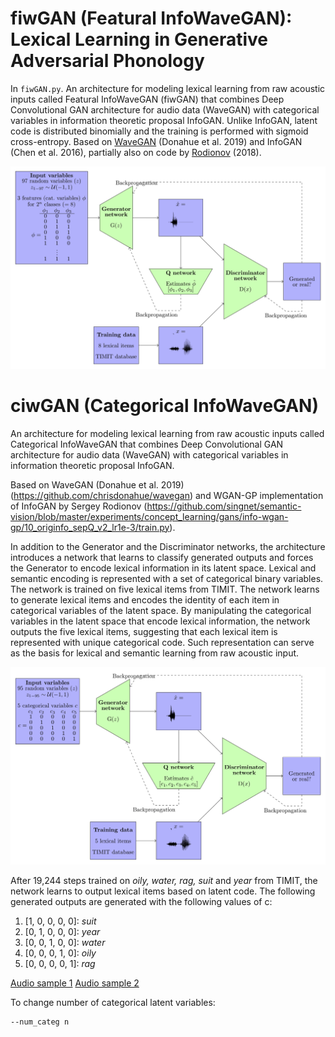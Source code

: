 # fiwGAN (Featural InfoWaveGAN): Lexical Learning in Generative Adversarial Phonology

In `fiwGAN.py`. An architecture for modeling lexical learning from raw acoustic inputs called Featural InfoWaveGAN (fiwGAN) that combines Deep Convolutional GAN architecture for audio data (WaveGAN) with categorical variables in information theoretic proposal InfoGAN. Unlike InfoGAN, latent code is distributed binomially and the training is performed with sigmoid cross-entropy. Based on [WaveGAN](https://github.com/chrisdonahue/wavegan) (Donahue et al. 2019) and InfoGAN (Chen et al. 2016), partially also on code by [Rodionov](https://github.com/singnet/semantic-vision/blob/master/experiments/concept_learning/gans/info-wgan-gp/10_originfo_sepQ_v2_lr1e-3/train.py) (2018).

<img src="static/fiwgan_arch.png"/>


# ciwGAN (Categorical InfoWaveGAN)

An architecture for modeling lexical learning from raw acoustic inputs called Categorical InfoWaveGAN that combines Deep Convolutional GAN architecture for audio data (WaveGAN) with categorical variables in information theoretic proposal InfoGAN. 

Based on WaveGAN (Donahue et al. 2019) (https://github.com/chrisdonahue/wavegan) and WGAN-GP implementation of InfoGAN by Sergey Rodionov (https://github.com/singnet/semantic-vision/blob/master/experiments/concept_learning/gans/info-wgan-gp/10_originfo_sepQ_v2_lr1e-3/train.py). 

In addition to the Generator and the Discriminator networks, the architecture introduces a network that learns to classify generated outputs and forces the Generator to encode lexical information in its latent space. Lexical and semantic encoding is represented with a set of categorical binary variables. The network is trained on five lexical items from TIMIT. The network learns to generate lexical items and encodes the identity of each item in categorical variables of the latent space. By manipulating the categorical variables in the latent space that encode lexical information, the network outputs the five lexical items, suggesting that each lexical item is represented with unique categorical code. Such representation can serve as the basis for lexical and semantic learning from raw acoustic input.  

<img src="static/arch.png"/>

After 19,244 steps trained on _oily, water, rag, suit_ and _year_ from TIMIT, the network learns to output lexical items based on latent code. The following generated outputs are generated with the following values of c:

1. \[1, 0, 0, 0, 0\]: _suit_
2. \[0, 1, 0, 0, 0\]: _year_
3. \[0, 0, 1, 0, 0\]: _water_
4. \[0, 0, 0, 1, 0\]: _oily_
5. \[0, 0, 0, 0, 1\]: _rag_

[Audio sample 1](http://faculty.washington.edu/begus/files/github19244c_2_5words.wav)
[Audio sample 2](http://faculty.washington.edu/begus/files/github19244c_2_5words.wav)

To change number of categorical latent variables:

```
--num_categ n
```
